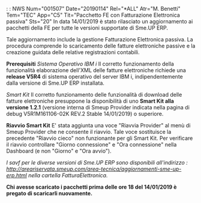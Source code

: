  :  : NWS Num="001507" Date="20190114" Rel="\*ALL" Atr="M. Benetti" Tem="TEC" App="C5" Tit="Pacchetto FE con Fatturazione Elettronica passiva" Sts="20"
In data 14/01/2019 è stato rilasciato un aggiornamento ai pacchetti della FE per tutte le versioni
supportate di Sme.UP ERP.

Tale aggiornamento include la gestione Fatturazione Elettronica passiva.
La procedura comprende lo scaricamento delle fatture elettroniche passive e la creazione guidata delle relative registrazioni contabili.

<b>Prerequisiti</b>
<i>Sistema Operativo IBM i</i>
Il corretto funzionamento della funzionalità elaborazione dell'XML delle fatture elettroniche richiede una <b>release V5R4</b> di sistema operativo del server IBM i, indipendentemente dalla versione di Sme.UP ERP installata.

<i>Smart Kit</i>
Il corretto funzionamento delle funzionalità di download delle fatture elettroniche presuppone la disponibilità di uno <b>Smart Kit alla versione 1.2.1</b> (versione interna di Smeup Provider indicata nella pagina di debug V5R1M161106-02K REV.2 Stable 14/01/2019) o superiore.

<b>Riavvio Smart Kit</b>
E' stata aggiunta una voce "Riavvia Provider" al menù di Smeup Provider che ne consente il riavvio.
Tale voce sostituisce la precedente "Riavvio cieco" non funzionante per gli Smart Kit.
Per verificare il riavvio controllare "Giorno connessione" e "Ora connessione" nella Dashboard (e non "Giorno" e "Ora avvio").

<i>I savf per le diverse versioni di Sme.UP ERP sono disponibili all'indirizzo : 
http://areariservata.smeup.com/area-tecnica/aggiornamenti-sme-up-erp.html nella cartella FatturaElettronica.</i>

<b>Chi avesse scaricato i pacchetti prima delle ore 18 del 14/01/2019 è pregato di scaricarli nuovamente.</b>
